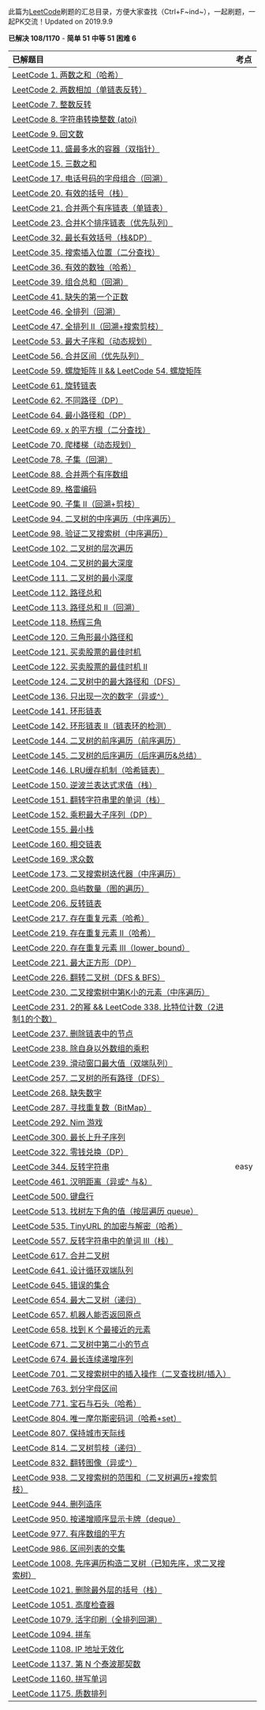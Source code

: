 此篇为[LeetCode](https://leetcode-cn.com)刷题的汇总目录，方便大家查找（Ctrl+F~ind~），一起刷题，一起PK交流！Updated on 2019.9.9

**已解决 108/1170** - **简单 51** **中等 51** **困难 6**

| 已解题目                                                     | 考点 |
| :----------------------------------------------------------- | ---- |
| [LeetCode 1. 两数之和（哈希）](https://blog.csdn.net/qq_21201267/article/details/97125420) |      |
| [LeetCode 2. 两数相加（单链表反转）](https://blog.csdn.net/qq_21201267/article/details/97191786) |      |
| [LeetCode 7. 整数反转](https://blog.csdn.net/qq_21201267/article/details/100583336) |      |
| [LeetCode 8. 字符串转换整数 (atoi)](https://blog.csdn.net/qq_21201267/article/details/100583821) |      |
| [LeetCode 9. 回文数](https://blog.csdn.net/qq_21201267/article/details/100168231) |      |
| [LeetCode 11. 盛最多水的容器（双指针）](https://blog.csdn.net/qq_21201267/article/details/100545403) |      |
| [LeetCode 15. 三数之和](https://blog.csdn.net/qq_21201267/article/details/99241741) |      |
| [LeetCode 17. 电话号码的字母组合（回溯）](https://blog.csdn.net/qq_21201267/article/details/100436281) |      |
| [LeetCode 20. 有效的括号（栈）](https://blog.csdn.net/qq_21201267/article/details/99353358) |      |
| [LeetCode 21. 合并两个有序链表（单链表）](https://blog.csdn.net/qq_21201267/article/details/100056931) |      |
| [LeetCode 23. 合并K个排序链表（优先队列）](https://blog.csdn.net/qq_21201267/article/details/99344922) |      |
| [LeetCode 32. 最长有效括号（栈&DP）](https://blog.csdn.net/qq_21201267/article/details/99479252) |      |
| [LeetCode 35. 搜索插入位置（二分查找）](https://blog.csdn.net/qq_21201267/article/details/100419471) |      |
| [LeetCode 36. 有效的数独（哈希）](https://blog.csdn.net/qq_21201267/article/details/99888173) |      |
| [LeetCode 39. 组合总和（回溯）](https://blog.csdn.net/qq_21201267/article/details/100678859) |      |
| [LeetCode 41. 缺失的第一个正数](https://blog.csdn.net/qq_21201267/article/details/99253353) |      |
| [LeetCode 46. 全排列（回溯）](https://blog.csdn.net/qq_21201267/article/details/100110156) |      |
| [LeetCode 47. 全排列 II（回溯+搜索剪枝）](https://blog.csdn.net/qq_21201267/article/details/100110853) |      |
| [LeetCode 53. 最大子序和（动态规划）](https://blog.csdn.net/qq_21201267/article/details/97559470) |      |
| [LeetCode 56. 合并区间（优先队列）](https://blog.csdn.net/qq_21201267/article/details/100082338) |      |
| [LeetCode 59. 螺旋矩阵 II && LeetCode 54. 螺旋矩阵](https://blog.csdn.net/qq_21201267/article/details/100395555) |      |
| [LeetCode 61. 旋转链表](https://blog.csdn.net/qq_21201267/article/details/100355678) |      |
| [LeetCode 62. 不同路径（DP）](https://blog.csdn.net/qq_21201267/article/details/100148537) |      |
| [LeetCode 64. 最小路径和（DP）](https://blog.csdn.net/qq_21201267/article/details/100025545) |      |
| [LeetCode 69. x 的平方根（二分查找）](https://blog.csdn.net/qq_21201267/article/details/100585531) |      |
| [LeetCode 70. 爬楼梯（动态规划）](https://blog.csdn.net/qq_21201267/article/details/98478956) |      |
| [LeetCode 78. 子集（回溯）](https://blog.csdn.net/qq_21201267/article/details/100148996) |      |
| [LeetCode 88. 合并两个有序数组](https://blog.csdn.net/qq_21201267/article/details/100056086) |      |
| [LeetCode 89. 格雷编码](https://blog.csdn.net/qq_21201267/article/details/100170042) |      |
| [LeetCode 90. 子集 II（回溯+剪枝）](https://blog.csdn.net/qq_21201267/article/details/100167394) |      |
| [LeetCode 94. 二叉树的中序遍历（中序遍历）](https://blog.csdn.net/qq_21201267/article/details/100545729) |      |
| [LeetCode 98. 验证二叉搜索树（中序遍历）](https://blog.csdn.net/qq_21201267/article/details/99699540) |      |
| [LeetCode 102. 二叉树的层次遍历](https://blog.csdn.net/qq_21201267/article/details/99699445) |      |
| [LeetCode 104. 二叉树的最大深度](https://blog.csdn.net/qq_21201267/article/details/99690644) |      |
| [LeetCode 111. 二叉树的最小深度](https://blog.csdn.net/qq_21201267/article/details/99699211) |      |
| [LeetCode 112. 路径总和](https://blog.csdn.net/qq_21201267/article/details/99710888) |      |
| [LeetCode 113. 路径总和 II（回溯）](https://blog.csdn.net/qq_21201267/article/details/100550154) |      |
| [LeetCode 118. 杨辉三角](https://blog.csdn.net/qq_21201267/article/details/100562763) |      |
| [LeetCode 120. 三角形最小路径和](https://blog.csdn.net/qq_21201267/article/details/96380128) |      |
| [LeetCode 121. 买卖股票的最佳时机](https://blog.csdn.net/qq_21201267/article/details/100026086) |      |
| [LeetCode 122. 买卖股票的最佳时机 II](https://blog.csdn.net/qq_21201267/article/details/100127238) |      |
| [LeetCode 124. 二叉树中的最大路径和（DFS）](https://blog.csdn.net/qq_21201267/article/details/100171375) |      |
| [LeetCode 136. 只出现一次的数字（异或^）](https://blog.csdn.net/qq_21201267/article/details/100147375) |      |
| [LeetCode 141. 环形链表](https://blog.csdn.net/qq_21201267/article/details/99296511) |      |
| [LeetCode 142. 环形链表 II（链表环的检测）](https://blog.csdn.net/qq_21201267/article/details/100135575) |      |
| [LeetCode 144. 二叉树的前序遍历（前序遍历）](https://blog.csdn.net/qq_21201267/article/details/100546064) |      |
| [LeetCode 145. 二叉树的后序遍历（后序遍历&总结）](https://blog.csdn.net/qq_21201267/article/details/100546489) |      |
| [LeetCode 146. LRU缓存机制（哈希链表）](https://blog.csdn.net/qq_21201267/article/details/100178189) |      |
| [LeetCode 150. 逆波兰表达式求值（栈）](https://blog.csdn.net/qq_21201267/article/details/99495282) |      |
| [LeetCode 151. 翻转字符串里的单词（栈）](https://blog.csdn.net/qq_21201267/article/details/99663417) |      |
| [LeetCode 152. 乘积最大子序列（DP）](https://blog.csdn.net/qq_21201267/article/details/100006586) |      |
| [LeetCode 155. 最小栈](https://blog.csdn.net/qq_21201267/article/details/100188954) |      |
| [LeetCode 160. 相交链表](https://blog.csdn.net/qq_21201267/article/details/100168364) |      |
| [LeetCode 169. 求众数](https://blog.csdn.net/qq_21201267/article/details/99249031) |      |
| [LeetCode 173. 二叉搜索树迭代器（中序遍历）](https://blog.csdn.net/qq_21201267/article/details/100549417) |      |
| [LeetCode 200. 岛屿数量（图的遍历）](https://blog.csdn.net/qq_21201267/article/details/99775387) |      |
| [LeetCode 206. 反转链表](https://blog.csdn.net/qq_21201267/article/details/100171825) |      |
| [LeetCode 217. 存在重复元素（哈希）](https://blog.csdn.net/qq_21201267/article/details/100587491) |      |
| [LeetCode 219. 存在重复元素 II（哈希）](https://blog.csdn.net/qq_21201267/article/details/100587915) |      |
| [LeetCode 220. 存在重复元素 III（lower_bound）](https://blog.csdn.net/qq_21201267/article/details/100601000) |      |
| [LeetCode 221. 最大正方形（DP）](https://blog.csdn.net/qq_21201267/article/details/100027699) |      |
| [LeetCode 226. 翻转二叉树（DFS & BFS）](https://blog.csdn.net/qq_21201267/article/details/99675950) |      |
| [LeetCode 230. 二叉搜索树中第K小的元素（中序遍历）](https://blog.csdn.net/qq_21201267/article/details/100530272) |      |
| [LeetCode 231. 2的幂 && LeetCode 338. 比特位计数（2进制1的个数）](https://blog.csdn.net/qq_21201267/article/details/100084705) |      |
| [LeetCode 237. 删除链表中的节点](https://blog.csdn.net/qq_21201267/article/details/100171651) |      |
| [LeetCode 238. 除自身以外数组的乘积](https://blog.csdn.net/qq_21201267/article/details/100530702) |      |
| [LeetCode 239. 滑动窗口最大值（双端队列）](https://blog.csdn.net/qq_21201267/article/details/99613437) |      |
| [LeetCode 257. 二叉树的所有路径（DFS）](https://blog.csdn.net/qq_21201267/article/details/100565918) |      |
| [LeetCode 268. 缺失数字](https://blog.csdn.net/qq_21201267/article/details/100146249) |      |
| [LeetCode 287. 寻找重复数（BitMap）](https://blog.csdn.net/qq_21201267/article/details/100135972) |      |
| [LeetCode 292. Nim 游戏](https://blog.csdn.net/qq_21201267/article/details/100178975) |      |
| [LeetCode 300. 最长上升子序列](https://blog.csdn.net/qq_21201267/article/details/97308533) |      |
| [LeetCode 322. 零钱兑换（DP）](https://blog.csdn.net/qq_21201267/article/details/99894804) |      |
| [LeetCode 344. 反转字符串](https://blog.csdn.net/qq_21201267/article/details/100585634) | easy |
| [LeetCode 461. 汉明距离（异或^ 与&）](https://blog.csdn.net/qq_21201267/article/details/100632232) |      |
| [LeetCode 500. 键盘行](https://blog.csdn.net/qq_21201267/article/details/100674362) |      |
| [LeetCode 513. 找树左下角的值（按层遍历 queue）](https://blog.csdn.net/qq_21201267/article/details/100677982) |      |
| [LeetCode 535. TinyURL 的加密与解密（哈希）](https://blog.csdn.net/qq_21201267/article/details/100565409) |      |
| [LeetCode 557. 反转字符串中的单词 III（栈）](https://blog.csdn.net/qq_21201267/article/details/100436745) |      |
| [LeetCode 617. 合并二叉树](https://blog.csdn.net/qq_21201267/article/details/100569367) |      |
| [LeetCode 641. 设计循环双端队列](https://blog.csdn.net/qq_21201267/article/details/99496486) |      |
| [LeetCode 645. 错误的集合](https://blog.csdn.net/qq_21201267/article/details/100148227) |      |
| [LeetCode 654. 最大二叉树（递归）](https://blog.csdn.net/qq_21201267/article/details/100586036) |      |
| [LeetCode 657. 机器人能否返回原点](https://blog.csdn.net/qq_21201267/article/details/100632672) |      |
| [LeetCode 658. 找到 K 个最接近的元素](https://blog.csdn.net/qq_21201267/article/details/100697216) |      |
| [LeetCode 671. 二叉树中第二小的节点](https://blog.csdn.net/qq_21201267/article/details/100550016) |      |
| [LeetCode 674. 最长连续递增序列](https://blog.csdn.net/qq_21201267/article/details/98262871) |      |
| [LeetCode 701. 二叉搜索树中的插入操作（二叉查找树/插入）](https://blog.csdn.net/qq_21201267/article/details/100696071) |      |
| [LeetCode 763. 划分字母区间](https://blog.csdn.net/qq_21201267/article/details/100677335) |      |
| [LeetCode 771. 宝石与石头（哈希）](https://blog.csdn.net/qq_21201267/article/details/100563578) |      |
| [LeetCode 804. 唯一摩尔斯密码词（哈希+set）](https://blog.csdn.net/qq_21201267/article/details/100630347) |      |
| [LeetCode 807. 保持城市天际线](https://blog.csdn.net/qq_21201267/article/details/100585707) |      |
| [LeetCode 814. 二叉树剪枝（递归）](https://blog.csdn.net/qq_21201267/article/details/100566646) |      |
| [LeetCode 832. 翻转图像（异或^）](https://blog.csdn.net/qq_21201267/article/details/100585771) |      |
| [LeetCode 938. 二叉搜索树的范围和（二叉树遍历+搜索剪枝）](https://blog.csdn.net/qq_21201267/article/details/100609270) |      |
| [LeetCode 944. 删列造序](https://blog.csdn.net/qq_21201267/article/details/100675384) |      |
| [LeetCode 950. 按递增顺序显示卡牌（deque）](https://blog.csdn.net/qq_21201267/article/details/100608442) |      |
| [LeetCode 977. 有序数组的平方](https://blog.csdn.net/qq_21201267/article/details/100057616) |      |
| [LeetCode 986. 区间列表的交集](https://blog.csdn.net/qq_21201267/article/details/100058783) |      |
| [LeetCode 1008. 先序遍历构造二叉树（已知先序，求二叉搜索树）](https://blog.csdn.net/qq_21201267/article/details/100568701) |      |
| [LeetCode 1021. 删除最外层的括号（栈）](https://blog.csdn.net/qq_21201267/article/details/100611450) |      |
| [LeetCode 1051. 高度检查器](https://blog.csdn.net/qq_21201267/article/details/100635273) |      |
| [LeetCode 1079. 活字印刷（全排列回溯）](https://blog.csdn.net/qq_21201267/article/details/100644009) |      |
| [LeetCode 1094. 拼车](https://blog.csdn.net/qq_21201267/article/details/100604925) |      |
| [LeetCode 1108. IP 地址无效化](https://blog.csdn.net/qq_21201267/article/details/100585842) |      |
| [LeetCode 1137. 第 N 个泰波那契数](https://blog.csdn.net/qq_21201267/article/details/100671814) |      |
| [LeetCode 1160. 拼写单词](https://blog.csdn.net/qq_21201267/article/details/100673250) |      |
| [LeetCode 1175. 质数排列](https://blog.csdn.net/qq_21201267/article/details/100612707) |      |

